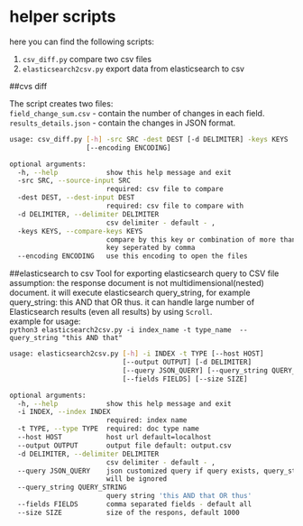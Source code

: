 # helper scripts

here you can find the following scripts:
1. `csv_diff.py` compare two csv files<br>
1.  `elasticsearch2csv.py` export data from elasticsearch to csv <br>




##cvs diff

The script creates two files:<br> 
`field_change_sum.csv` - contain the number of changes in each field.<br>
`results_details.json` - contain the changes in JSON format.


```bash
usage: csv_diff.py [-h] -src SRC -dest DEST [-d DELIMITER] -keys KEYS
                   [--encoding ENCODING]

optional arguments:
  -h, --help            show this help message and exit
  -src SRC, --source-input SRC
                        required: csv file to compare
  -dest DEST, --dest-input DEST
                        required: csv file to compare with
  -d DELIMITER, --delimiter DELIMITER
                        csv delimiter - default - ,
  -keys KEYS, --compare-keys KEYS
                        compare by this key or combination of more than one
                        key seperated by comma
  --encoding ENCODING   use this encoding to open the files

```




##elasticsearch to csv
 Tool for exporting elasticsearch query to CSV file assumption: the response document is not multidimensional(nested)
 document. it will execute elasticsearch query_string, for example query_string: this AND that OR thus.
 it can handle large number of Elasticsearch results (even all results) by using `Scroll`.<br>
example for usage:<br>
`python3 elasticsearch2csv.py -i index_name -t type_name  --query_string "this AND that"`
```bash
usage: elasticsearch2csv.py [-h] -i INDEX -t TYPE [--host HOST]
                            [--output OUTPUT] [-d DELIMITER]
                            [--query JSON_QUERY] [--query_string QUERY_STRING]
                            [--fields FIELDS] [--size SIZE]

optional arguments:
  -h, --help            show this help message and exit
  -i INDEX, --index INDEX
                        required: index name
  -t TYPE, --type TYPE  required: doc type name
  --host HOST           host url default=localhost
  --output OUTPUT       output file default: output.csv
  -d DELIMITER, --delimiter DELIMITER
                        csv delimiter - default - ,
  --query JSON_QUERY    json customized query if query exists, query_string
                        will be ignored
  --query_string QUERY_STRING
                        query string 'this AND that OR thus'
  --fields FIELDS       comma separated fields - default all
  --size SIZE           size of the respons, default 1000

```

